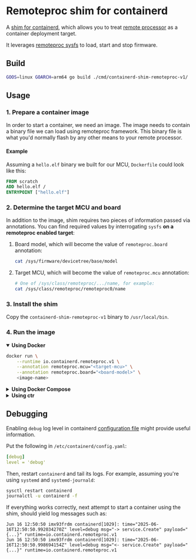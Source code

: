 # Remoteproc shim for containerd

A [shim for containerd](https://github.com/containerd/containerd/blob/main/core/runtime/v2/README.md#runtime-v2), which allows you to treat [remote processor](https://docs.kernel.org/staging/remoteproc.html#introduction) as a container deployment target.

It leverages [remoteproc sysfs](https://www.kernel.org/doc/Documentation/ABI/testing/sysfs-class-remoteproc) to load, start and stop firmware.

## Build

```sh
GOOS=linux GOARCH=arm64 go build ./cmd/containerd-shim-remoteproc-v1/
```

## Usage

### 1. Prepare a container image

In order to start a container, we need an image. The image needs to contain a binary file we can load using remoteproc framework. This binary file is what you'd normally flash by any other means to your remote processor.

#### Example

Assuming a `hello.elf` binary we built for our MCU, `Dockerfile` could look like this:


```Dockerfile
FROM scratch
ADD hello.elf /
ENTRYPOINT ["hello.elf"]
```

### 2. Determine the target MCU and board

In addition to the image, shim requires two pieces of information passed via annotations. You can find required values by interrogating `sysfs` **on a remoteproc enabled target**:

1. Board model, which will become the value of `remoteproc.board` annotation:
    ```sh
    cat /sys/firmware/devicetree/base/model
    ```

2. Target MCU, which will become the value of `remoteproc.mcu` annotation:
    ```sh
    # One of /sys/class/remoteproc/.../name, for example:
    cat /sys/class/remoteproc/remoteproc0/name
    ```

### 3. Install the shim

Copy the `containerd-shim-remoteproc-v1` binary to `/usr/local/bin`.


### 4. Run the image

<details open>
<summary><strong>Using Docker</strong></summary>

```sh
docker run \
    --runtime io.containerd.remoteproc.v1 \
    --annotation remoteproc.mcu="<target-mcu>" \
    --annotation remoteproc.board="<board-model>" \
    <image-name>
```
</details>

<details>
<summary><strong>Using Docker Compose</strong></summary>

```yaml
services:
  hello:
    image: <image-name>
    runtime: io.containerd.remoteproc.v1
    annotations:
        remoteproc.mcu: <target-mcu>
        remoteproc.board: <board-model>
```

And then

```sh
docker compose up
```
</details>

<details>
<summary><strong>Using ctr</strong></summary>

```sh
ctr run \
    --runtime io.containerd.remoteproc.v1 \
    --annotation remoteproc.mcu="<target-mcu>" \
    --annotation remoteproc.board="<board-model>" \
    <image-name> <container-name>
```
</details>

## Debugging

Enabling `debug` log level in containerd [configuration file](https://github.com/containerd/containerd/blob/main/docs/man/containerd-config.toml.5.md) might provide useful information.

Put the following in `/etc/containerd/config.yaml`:

```yaml
[debug]
level = 'debug'
```

Then, restart `containerd` and tail its logs. For example, assuming you're using `systemd` and `systemd-journald`:

```sh
sysctl restart containerd
journalctl -u containerd -f
```

If everything works correctly, next attempt to start a container using the shim, should yield log messages such as:

```journalctl
Jun 16 12:50:50 imx93frdm containerd[1029]: time="2025-06-16T12:50:50.992034270Z" level=debug msg="-> service.Create" payload="{...}" runtime=io.containerd.remoteproc.v1
Jun 16 12:50:50 imx93frdm containerd[1029]: time="2025-06-16T12:50:50.998694154Z" level=debug msg="<- service.Create" payload="{...}" runtime=io.containerd.remoteproc.v1
```

